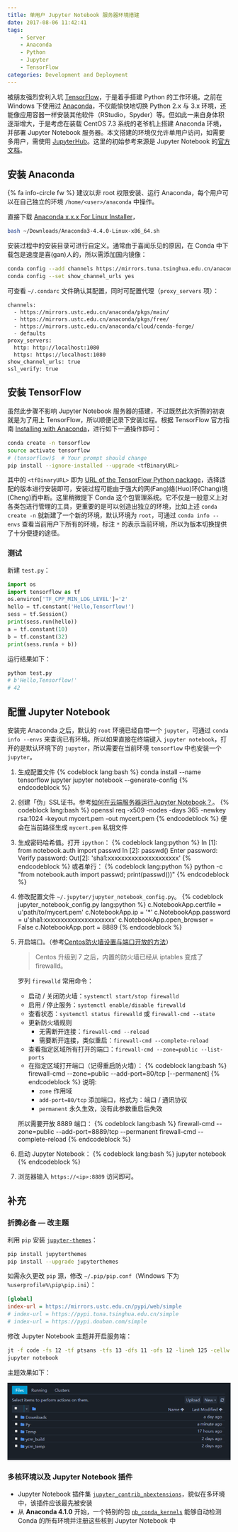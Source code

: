 ```yaml
---
title: 单用户 Jupyter Notebook 服务器环境搭建
date: 2017-08-06 11:42:41
tags:
    - Server
    - Anaconda
    - Python
    - Jupyter
    - TensorFlow
categories: Development and Deployment
---
```


被朋友强烈安利入坑 [TensorFlow][tensorflow]，于是着手搭建 Python 的工作环境。之前在 Windows 下使用过 [Anaconda][anaconda]，不仅能愉快地切换 Python 2.x 与 3.x 环境，还能像应用容器一样安装其他软件（RStudio，Spyder）等。但如此一来自身体积逐渐增大，于是考虑在装载 CentOS 7.3 系统的老爷机上搭建 Anaconda 环境，并部署 Jupyter Notebook 服务器。本文搭建的环境仅允许单用户访问，如需要多用户，需使用 [JupyterHub][jupyterhub]。这里的初始参考来源是 Jupyter Notebook
的[官方文档][jupyter-book-official-running-a-notebook-server]。

<!-- more -->

## 安装 Anaconda

 {% fa info-circle fw %} 建议以非 root 权限安装、运行 Anaconda，每个用户可以在自己独立的环境 `/home/<user>/anaconda` 中操作。

直接下载 [Anaconda x.x.x For Linux Installer][anaconda-download-linux]，

```bash
bash ~/Downloads/Anaconda3-4.4.0-Linux-x86_64.sh
```

安装过程中的安装目录可进行自定义。通常由于喜闻乐见的原因，在 Conda 中下载包是速度是喜(gan)人的，所以需添加国内镜像：

```bash
conda config --add channels https://mirrors.tuna.tsinghua.edu.cn/anaconda/pkgs/free/
conda config --set show_channel_urls yes
```

可查看 `~/.condarc` 文件确认其配置，同时可配置代理（`proxy_servers` 项）：

```plain .condarc
channels:
  - https://mirrors.ustc.edu.cn/anaconda/pkgs/main/
  - https://mirrors.ustc.edu.cn/anaconda/pkgs/free/
  - https://mirrors.ustc.edu.cn/anaconda/cloud/conda-forge/
  - defaults
proxy_servers:
  http: http://localhost:1080
  https: https://localhost:1080
show_channel_urls: true
ssl_verify: true
```

## 安装 TensorFlow

虽然此步骤不影响 Jupyter Notebook 服务器的搭建，不过既然此次折腾的初衷就是为了用上 TensorFlow，所以顺便记录下安装过程。根据 TensorFlow 官方指南 [Installing with Anaconda][tensorflow-official-install-with-anaconda]，进行如下一通操作即可：

```bash
conda create -n tensorflow
source activate tensorflow
# (tensorflow)$  # Your prompt should change
pip install --ignore-installed --upgrade <tfBinaryURL>
```

其中的 `<tfBinaryURL>` 即为 [URL of the TensorFlow Python package][url-tensorflow-python-package]，选择适配的版本进行安装即可，安装过程可能由于强大的网(Fang)络(Huo)环(Chang)境(Cheng)而中断。这里稍微提下 Conda 这个包管理系统。它不仅是一般意义上对各类包进行管理的工具，更重要的是可以创造出独立的环境，比如上述 `conda create -n` 就新建了一个新的环境，默认环境为 `root`，可通过 `conda info --envs` 查看当前用户下所有的环境，标注 `*` 的表示当前环境，所以为版本切换提供了十分便捷的途径。

### 测试

新建 `test.py`：

```python test.py
import os
import tensorflow as tf
os.environ['TF_CPP_MIN_LOG_LEVEL']='2'
hello = tf.constant('Hello,Tensorflow!')
sess = tf.Session()
print(sess.run(hello))
a = tf.constant(10)
b = tf.constant(32)
print(sess.run(a + b))
```

运行结果如下：

```bash
python test.py
# b'Hello,Tensorflow!'
# 42
```

## 配置 Jupyter Notebook

安装完 Anaconda 之后，默认的 `root` 环境已经自带一个 `jupyter`，可通过 `conda info --envs` 来查询已有环境。所以如果直接在终端键入 `jupyter notebook`，打开的是默认环境下的 `jupyter`，所以需要在当前环境 `tensorflow` 中也安装一个 `jupyter`。

1. 生成配置文件
   {% codeblock lang:bash %}
   conda install --name tensorflow jupyter
   jupyter notebook --generate-config
   {% endcodeblock %}
1. 创建「伪」SSL证书。参考[如何在云端服务器运行Jupyter Notebook？][zhihu-20226040]。
   {% codeblock lang:bash %}
   openssl req -x509 -nodes -days 365 -newkey rsa:1024 -keyout mycert.pem -out mycert.pem
   {% endcodeblock %}
   便会在当前路径生成 `mycert.pem` 私钥文件
1. 生成密码哈希值。打开 `ipython`：
   {% codeblock lang:python %}
   In [1]: from notebook.auth import passwd
   In [2]: passwd()
   Enter password:
   Verify password:
   Out[2]: 'sha1:xxxxxxxxxxxxxxxxxxxxx'
   {% endcodeblock %}
   或者单行：
   {% codeblock lang:python %}
   python -c "from notebook.auth import passwd; print(passwd())"
   {% endcodeblock %}
1. 修改配置文件 `~/.jupyter/jupyter_notebook_config.py`。
   {% codeblock jupyter_notebook_config.py lang:python %}
   c.NotebookApp.certfile = u'path/to/mycert.pem'
   c.NotebookApp.ip = '*'
   c.NotebookApp.password = u'sha1:xxxxxxxxxxxxxxxxxxxxx'
   c.NotebookApp.open_browser = False
   c.NotebookApp.port = 8889
   {% endcodeblock %}
1. 开启端口。（参考[Centos防火墙设置与端口开放的方法][blog-csdn-54707864]）

   > Centos 升级到 7 之后，内置的防火墙已经从 iptables 变成了 firewalld。

   罗列 `firewalld` 常用命令：

   - 启动 / 关闭防火墙：`systemctl start/stop firewalld`
   - 启用 / 停止服务：`systemctl enable/disable firewalld`
   - 查看状态：`systemctl status firewalld` 或 `firewall-cmd --state`
   - 更新防火墙规则
     - 无需断开连接：`firewall-cmd --reload`
     - 需要断开连接，类似重启：`firewall-cmd --complete-reload`
   - 查看指定区域所有打开的端口：`firewall-cmd --zone=public --list-ports`
   - 在指定区域打开端口（记得重启防火墙）：
     {% codeblock lang:bash %}
     firewall-cmd --zone=public --add-port=80/tcp [--permanent]
     {% endcodeblock %}
     说明:
     - `zone` 作用域
     - `add-port=80/tcp` 添加端口，格式为：端口 / 通讯协议
     - `permanent` 永久生效，没有此参数重启后失效

   所以需要开放 8889 端口：
   {% codeblock lang:bash %}
   firewall-cmd --zone=public --add-port=8889/tcp --permanent
   firewall-cmd --complete-reload
   {% endcodeblock %}
1. 启动 Jupyter Notebook：
   {% codeblock lang:bash %}
   jupyter notebook
   {% endcodeblock %}
1. 浏览器输入 `https://<ip>:8889` 访问即可。

## 补充

### 折腾必备 — 改主题

利用 `pip` 安装 [`jupyter-themes`][github-dunovank/jupyter-themes]：

```bash
pip install jupyterthemes
pip install --upgrade jupyterthemes
```

如需永久更改 `pip` 源，修改 `~/.pip/pip.conf`（Windows 下为 `%userprofile%\pip\pip.ini`）：

```ini pip.conf
[global]
index-url = https://mirrors.ustc.edu.cn/pypi/web/simple
# index-url = https://pypi.tuna.tsinghua.edu.cn/simple
# index-url = https://pypi.douban.com/simple
```

修改 Jupyter Notebook 主题并开启服务端：

```bash
jt -f code -fs 12 -tf ptsans -tfs 13 -dfs 11 -ofs 12 -lineh 125 -cellw 1000 -t solarizedl -T -vim
jupyter notebook
```

主题效果如下：

![](/img/jupyter-notebook-server.png)

### 多核环境以及 Jupyter Notebook 插件

- Jupyter Notebook 插件集 [`jupyter_contrib_nbextensions`][github-ipython-contrib/jupyter_contrib_nbextensions]，貌似在多环境中，该插件应该最先被安装
- 从 **Anaconda 4.1.0** 开始，一个特别的包 [`nb_conda_kernels`][nb-conda-kernels]
  能够自动检测 Conda 的所有环境并注册这些核到 Jupyter Notebook 中


[tensorflow]:                                          https://www.tensorflow.org
[anaconda]:                                            https://www.continuum.io
[jupyterhub]:                                          https://jupyterhub.readthedocs.io/en/latest
[jupyter-book-official-running-a-notebook-server]:     http://jupyter-notebook.readthedocs.io/en/latest/public_server.html#running-a-notebook-server
[anaconda-download-linux]:                             https://www.continuum.io/downloads#linux
[tensorflow-official-install-with-anaconda]:           https://www.tensorflow.org/install/install_linux#installing_with_anaconda
[url-tensorflow-python-package]:                       https://www.tensorflow.org/install/install_linux#the_url_of_the_tensorflow_python_package
[zhihu-20226040]:                                      https://zhuanlan.zhihu.com/p/20226040
[blog-csdn-54707864]:                                  http://blog.csdn.net/u011846257/article/details/54707864
[github-dunovank/jupyter-themes]:                      https://github.com/dunovank/jupyter-themes
[nb-conda-kernels]:                                    https://github.com/Anaconda-Platform/nb_conda_kernels
[github-ipython-contrib/jupyter_contrib_nbextensions]: https://github.com/ipython-contrib/jupyter_contrib_nbextensions
